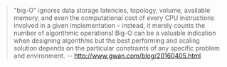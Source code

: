 > "big-O" ignores data storage latencies, topology, volume, available memory, and even the computational cost of every CPU instructions involved in a given implementation – instead, it merely counts the number of algorithmic operations! Big-O can be a valuable indication when designing algorithms but the best performing and scaling solution depends on the particular constraints of any specific problem and environment.
> -- http://www.gwan.com/blog/20160405.html
